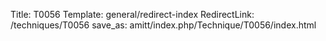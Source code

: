 Title: T0056
Template: general/redirect-index
RedirectLink: /techniques/T0056
save_as: amitt/index.php/Technique/T0056/index.html
